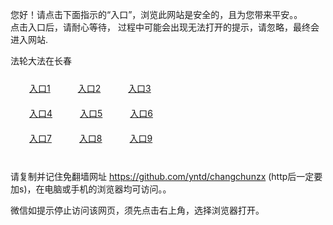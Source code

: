 您好！请点击下面指示的“入口”，浏览此网站是安全的，且为您带来平安。。 <br/>
点击入口后，请耐心等待， 过程中可能会出现无法打开的提示，请忽略，最终会进入网站. </br>

法轮大法在长春<br/>
<div style="padding:10px"><a style="margin:20px" target="_blank" href="https://d2nhvzlhuajz6j.cloudfront.net/2Qpsp?nfkib" id="ccLink1" rel="nofollow">入口1</a> <a target="_blank" style="margin:20px" href="https://d1wohgcicjuchg.cloudfront.net/2Qpsp?tbzjfomr" id="ccLink2" rel="nofollow">入口2</a> <a style="margin:20px" target="_blank" href="https://d3r9f8ur8ulua9.cloudfront.net/2Qpsp?olvaukj" id="ccLink3" rel="nofollow">入口3</a></div>

<div style="padding:10px" ><a style="margin:20px" target="_blank" href="https://d2nhvzlhuajz6j.cloudfront.net/2Qpsp?nfkib" id="ccLink4" rel="nofollow">入口4</a> <a style="margin:20px" href="https://d1wohgcicjuchg.cloudfront.net/2Qpsp?tbzjfomr" target="_blank" id="ccLink5" rel="nofollow">入口5</a> <a style="margin:20px" href="https://d3r9f8ur8ulua9.cloudfront.net/2Qpsp?olvaukj" target="_blank" id="ccLink6" rel="nofollow">入口6</a></div>

<div style="padding:10px"><a style="margin:20px" target="_blank" href="https://d2nhvzlhuajz6j.cloudfront.net/2Qpsp?nfkib" id="ccLink7" rel="nofollow">入口7</a> <a style="margin:20px" href="https://d1wohgcicjuchg.cloudfront.net/2Qpsp?tbzjfomr" target="_blank" id="ccLink8" rel="nofollow">入口8</a> <a style="margin:20px" target="_blank" href="https://d3r9f8ur8ulua9.cloudfront.net/2Qpsp?olvaukj" id="ccLink9" rel="nofollow">入口9</a></div>

<br/>



请复制并记住免翻墙网址 https://github.com/yntd/changchunzx (http后一定要加s)，在电脑或手机的浏览器均可访问。。<br/>

微信如提示停止访问该网页，须先点击右上角，选择浏览器打开。
